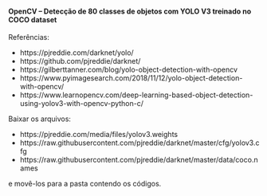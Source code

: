 <h4>OpenCV – Detecção de 80 classes de objetos com YOLO V3 treinado no COCO dataset </h4>

<p>Referências: </p>

<ul>
<li>https://pjreddie.com/darknet/yolo/</li>
<li>https://github.com/pjreddie/darknet/</li>
<li>https://gilberttanner.com/blog/yolo-object-detection-with-opencv</li>
<li>https://www.pyimagesearch.com/2018/11/12/yolo-object-detection-with-opencv/</li>
<li>https://www.learnopencv.com/deep-learning-based-object-detection-using-yolov3-with-opencv-python-c/</li>
</ul>


<p>Baixar os arquivos: </p>

<ul>
<li>https://pjreddie.com/media/files/yolov3.weights</li>
<li>https://raw.githubusercontent.com/pjreddie/darknet/master/cfg/yolov3.cfg</li>
<li>https://raw.githubusercontent.com/pjreddie/darknet/master/data/coco.names</li>
</ul>

<p>e movê-los para a pasta contendo os códigos.</p>


